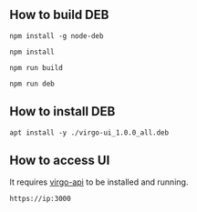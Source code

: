 How to build DEB
---
`npm install -g node-deb`

`npm install`

`npm run build`

`npm run deb`


How to install DEB
---
`apt install -y ./virgo-ui_1.0.0_all.deb`


How to access UI
---
It requires [virgo-api](https://github.com/univrs-cloud/virgo-api) to be installed and running.

`https://ip:3000`
